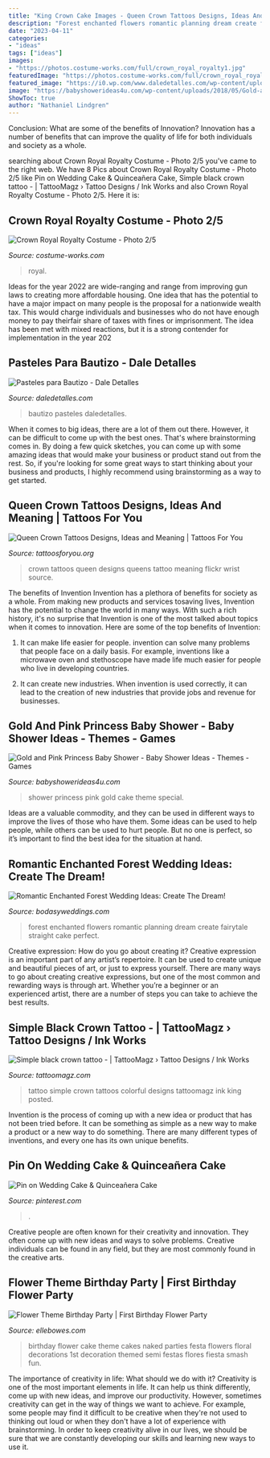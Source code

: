 ```yaml
---
title: "King Crown Cake Images - Queen Crown Tattoos Designs, Ideas And Meaning"
description: "Forest enchanted flowers romantic planning dream create fairytale straight cake perfect"
date: "2023-04-11"
categories:
- "ideas"
tags: ["ideas"]
images:
- "https://photos.costume-works.com/full/crown_royal_royalty1.jpg"
featuredImage: "https://photos.costume-works.com/full/crown_royal_royalty1.jpg"
featured_image: "https://i0.wp.com/www.daledetalles.com/wp-content/uploads/2016/06/pastel-para-bautizo33.jpg"
image: "https://babyshowerideas4u.com/wp-content/uploads/2018/05/Gold-and-Pink-Princess-Baby-Shower-Cake.jpg"
ShowToc: true
author: "Nathaniel Lindgren"
---
```



Conclusion: What are some of the benefits of Innovation?
Innovation has a number of benefits that can improve the quality of life for both individuals and society as a whole.

	

		
searching about Crown Royal Royalty Costume - Photo 2/5 you've came to the right web. We have 8 Pics about Crown Royal Royalty Costume - Photo 2/5 like Pin on Wedding Cake &amp; Quinceañera Cake, Simple black crown tattoo - | TattooMagz › Tattoo Designs / Ink Works and also Crown Royal Royalty Costume - Photo 2/5. Here it is:
		
    
## Crown Royal Royalty Costume - Photo 2/5

<img loading=lazy src="https://photos.costume-works.com/full/crown_royal_royalty1.jpg" onerror="this.onerror=null;this.src='https://tse2.mm.bing.net/th?id=OIP.Kxmhy2LfTOAhH3J1rEBpOwAAAA&amp;pid=15.1';" alt="Crown Royal Royalty Costume - Photo 2/5">

_Source: costume-works.com_

>royal. 

	

Ideas for the year 2022 are wide-ranging and range from improving gun laws to creating more affordable housing. One idea that has the potential to have a major impact on many people is the proposal for a nationwide wealth tax. This would charge individuals and businesses who do not have enough money to pay theirfair share of taxes with fines or imprisonment. The idea has been met with mixed reactions, but it is a strong contender for implementation in the year 202
    
## Pasteles Para Bautizo - Dale Detalles

<img loading=lazy src="https://i0.wp.com/www.daledetalles.com/wp-content/uploads/2016/06/pastel-para-bautizo33.jpg" onerror="this.onerror=null;this.src='https://tse2.mm.bing.net/th?id=OIP.RfsJ8XEJ9gPXsylBzqGWXQHaLH&amp;pid=15.1';" alt="Pasteles para Bautizo - Dale Detalles">

_Source: daledetalles.com_

>bautizo pasteles daledetalles. 

	

When it comes to big ideas, there are a lot of them out there. However, it can be difficult to come up with the best ones. That's where brainstorming comes in. By doing a few quick sketches, you can come up with some amazing ideas that would make your business or product stand out from the rest. So, if you're looking for some great ways to start thinking about your business and products, I highly recommend using brainstorming as a way to get started.

    
## Queen Crown Tattoos Designs, Ideas And Meaning | Tattoos For You

<img loading=lazy src="https://www.tattoosforyou.org/wp-content/uploads/2016/05/Queens-Crown-Tattoos.jpg" onerror="this.onerror=null;this.src='https://tse4.mm.bing.net/th?id=OIP.WVkq0y060aaOgaRU434GgQHaJ6&amp;pid=15.1';" alt="Queen Crown Tattoos Designs, Ideas and Meaning | Tattoos For You">

_Source: tattoosforyou.org_

>crown tattoos queen designs queens tattoo meaning flickr wrist source. 

	

The benefits of Invention
Invention has a plethora of benefits for society as a whole. From making new products and services tosaving lives, Invention has the potential to change the world in many ways. With such a rich history, it's no surprise that Invention is one of the most talked about topics when it comes to innovation. Here are some of the top benefits of Invention: 
1. It can make life easier for people. invention can solve many problems that people face on a daily basis. For example, inventions like a microwave oven and stethoscope have made life much easier for people who live in developing countries.

2. It can create new industries. When invention is used correctly, it can lead to the creation of new industries that provide jobs and revenue for businesses.

    
## Gold And Pink Princess Baby Shower - Baby Shower Ideas - Themes - Games

<img loading=lazy src="https://babyshowerideas4u.com/wp-content/uploads/2018/05/Gold-and-Pink-Princess-Baby-Shower-Cake.jpg" onerror="this.onerror=null;this.src='https://tse3.mm.bing.net/th?id=OIP.bc6mlXGF_5GBSfTAsP-cRgHaLE&amp;pid=15.1';" alt="Gold and Pink Princess Baby Shower - Baby Shower Ideas - Themes - Games">

_Source: babyshowerideas4u.com_

>shower princess pink gold cake theme special. 

	

Ideas are a valuable commodity, and they can be used in different ways to improve the lives of those who have them. Some ideas can be used to help people, while others can be used to hurt people. But no one is perfect, so it’s important to find the best idea for the situation at hand.

    
## Romantic Enchanted Forest Wedding Ideas: Create The Dream!

<img loading=lazy src="https://bodasyweddings.com/wp-content/uploads/2017/03/planning-an-enchanted-forest-wedding.jpg" onerror="this.onerror=null;this.src='https://tse4.mm.bing.net/th?id=OIP.NcMrGHt2i3TOysYoxNelhgHaLH&amp;pid=15.1';" alt="Romantic Enchanted Forest Wedding Ideas: Create The Dream!">

_Source: bodasyweddings.com_

>forest enchanted flowers romantic planning dream create fairytale straight cake perfect. 

	

Creative expression: How do you go about creating it?
Creative expression is an important part of any artist’s repertoire. It can be used to create unique and beautiful pieces of art, or just to express yourself. There are many ways to go about creating creative expressions, but one of the most common and rewarding ways is through art. Whether you’re a beginner or an experienced artist, there are a number of steps you can take to achieve the best results.

    
## Simple Black Crown Tattoo - | TattooMagz › Tattoo Designs / Ink Works

<img loading=lazy src="https://tattoomagz.com/wp-content/uploads/Tattoos/Simple-black-crown-tattoo.jpg" onerror="this.onerror=null;this.src='https://tse3.mm.bing.net/th?id=OIP.WVig0KwfhJPCX_R2DO2qpQHaMO&amp;pid=15.1';" alt="Simple black crown tattoo - | TattooMagz › Tattoo Designs / Ink Works">

_Source: tattoomagz.com_

>tattoo simple crown tattoos colorful designs tattoomagz ink king posted. 

	

Invention is the process of coming up with a new idea or product that has not been tried before. It can be something as simple as a new way to make a product or a new way to do something. There are many different types of inventions, and every one has its own unique benefits.

    
## Pin On Wedding Cake &amp; Quinceañera Cake

<img loading=lazy src="https://i.pinimg.com/736x/e0/3e/54/e03e54d08f3484f43b3652697819bde6.jpg" onerror="this.onerror=null;this.src='https://tse3.mm.bing.net/th?id=OIP.iPmitxRha5DQHcRadRBVLgHaNK&amp;pid=15.1';" alt="Pin on Wedding Cake &amp; Quinceañera Cake">

_Source: pinterest.com_

>. 

	

Creative people are often known for their creativity and innovation. They often come up with new ideas and ways to solve problems. Creative individuals can be found in any field, but they are most commonly found in the creative arts.

    
## Flower Theme Birthday Party | First Birthday Flower Party

<img loading=lazy src="http://www.ellebowes.com/wp-content/uploads/2018/01/flower-theme-boho-first-birthday-party-inspiration-8466.jpg" onerror="this.onerror=null;this.src='https://tse1.mm.bing.net/th?id=OIP.KzQrj2F86F_6ie8AUrt20gHaLH&amp;pid=15.1';" alt="Flower Theme Birthday Party | First Birthday Flower Party">

_Source: ellebowes.com_

>birthday flower cake theme cakes naked parties festa flowers floral decorations 1st decoration themed semi festas flores fiesta smash fun. 

	

The importance of creativity in life: What should we do with it?
Creativity is one of the most important elements in life. It can help us think differently, come up with new ideas, and improve our productivity. However, sometimes creativity can get in the way of things we want to achieve. For example, some people may find it difficult to be creative when they're not used to thinking out loud or when they don't have a lot of experience with brainstorming. In order to keep creativity alive in our lives, we should be sure that we are constantly developing our skills and learning new ways to use it.

